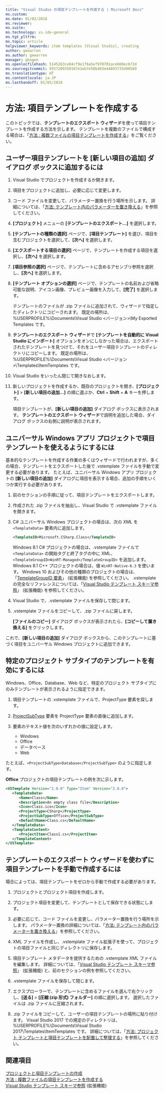 ```yaml
---
title: "Visual Studio の項目テンプレートを作成する | Microsoft Docs"
ms.custom: 
ms.date: 01/02/2018
ms.reviewer: 
ms.suite: 
ms.technology: vs-ide-general
ms.tgt_pltfrm: 
ms.topic: article
helpviewer_keywords: item templates [Visual Studio], creating
author: gewarren
ms.author: gewarren
manager: ghogen
ms.openlocfilehash: 5145263ce84cf9e1f6a5ef970701ace660ecb73d
ms.sourcegitcommit: 9357209350167e1eb7e50b483e44893735d90589
ms.translationtype: HT
ms.contentlocale: ja-JP
ms.lasthandoff: 01/05/2018
---
```

# <a name="how-to-create-item-templates"></a>方法: 項目テンプレートを作成する

このトピックでは、**テンプレートのエクスポート ウィザード**を使って項目テンプレートを作成する方法を示します。 テンプレートを複数のファイルで構成する場合は、「[方法 : 複数ファイルの項目テンプレートを作成する](../ide/how-to-create-multi-file-item-templates.md)」をご覧ください。

## <a name="to-add-a-user-item-template-to-the-add-new-item-dialog-box"></a>ユーザー項目テンプレートを [新しい項目の追加] ダイアログ ボックスに追加するには

1. Visual Studio でプロジェクトを作成するか開きます。

1. 項目をプロジェクトに追加し、必要に応じて変更します。

1. コード ファイルを変更して、パラメーター置換を行う場所を示します。 詳細については、「[方法: テンプレート内のパラメーターを置き換える](../ide/how-to-substitute-parameters-in-a-template.md)」を参照してください。

1. **[プロジェクト]** メニューの **[テンプレートのエクスポート...]** を選択します。

1. **[テンプレートの種類の選択]** ページで、**[項目テンプレート]** を選び、項目を含むプロジェクトを選択して、**[次へ]** を選択します。

1. **[エクスポートする項目の選択]** ページで、テンプレートを作成する項目を選択し、**[次へ]** を選択します。

1. **[項目参照の選択]** ページで、テンプレートに含めるアセンブリ参照を選択し、**[次へ]** を選択します。

1. **[テンプレート オプションの選択]** ページで、テンプレートの名前および省略可能な説明、アイコン画像、プレビュー画像を入力して、**[完了]** を選択します。

    テンプレートのファイルが .zip ファイルに追加されて、ウィザードで指定したディレクトリにコピーされます。 既定の場所は、%USERPROFILE%\Documents\Visual Studio \<バージョン\>\My Exported Templates です。

1. **テンプレートのエクスポート ウィザード**で **[テンプレートを自動的に Visual Studio にインポート]** オプションをオンにしなかった場合は、エクスポートされたテンプレートを見つけて、それをユーザー項目テンプレートのディレクトリにコピーします。 既定の場所は、%USERPROFILE%\Documents\Visual Studio \<バージョン\>\Templates\ItemTemplates です。

1. Visual Studio をいったん閉じて開きなおします。

1. 新しいプロジェクトを作成するか、既存のプロジェクトを開き、**[プロジェクト]** > **[新しい項目の追加...]** の順に選ぶか、**Ctrl** + **Shift** + **A** キーを押します。

   項目テンプレートが、**[新しい項目の追加]** ダイアログ ボックスに表示されます。 **テンプレートのエクスポート ウィザード**で説明を追加した場合、ダイアログ ボックスの右側に説明が表示されます。

## <a name="to-enable-the-item-template-to-be-used-in-a-universal-windows-app-project"></a>ユニバーサル Windows アプリ プロジェクトで項目テンプレートを使えるようにするには

基本的なテンプレートを作成する作業の多くはウィザードで行われますが、多くの場合、テンプレートをエクスポートした後で .vstemplate ファイルを手動で変更する必要があります。 たとえば、ユニバーサル Windows アプリ プロジェクトの **[新しい項目の追加]** ダイアログに項目を表示する場合、追加の手順をいくつか実行する必要があります。

1. 前のセクションの手順に従って、項目テンプレートをエクスポートします。

1. 作成された .zip ファイルを抽出し、Visual Studio で .vstemplate ファイルを開きます。

1. C# ユニバーサル Windows プロジェクトの場合は、次の XML を `<TemplateData>` 要素内に追加します。

   ```xml
   <TemplateID>Microsoft.CSharp.Class</TemplateID>
   ```

   Windows 8.1 C# プロジェクトの場合は、.vstemplate ファイルで `<TemplateData>` の開始タグと終了タグの中に XML、`<TemplateGroupID>WinRT-Managed</TemplateGroupID>` を追加します。 Windows 8.1 C++ プロジェクトの場合は、値 `WinRT-Native-6.3` を使います。 Windows 10 およびその他の種類のプロジェクトの場合は、「[TemplateGroupID 要素](../extensibility/templategroupid-element-visual-studio-templates.md)」 (拡張機能) を参照してください。 .vstemplate の完全なリファレンスについては、「[Visual Studio テンプレート スキーマ参照](../extensibility/visual-studio-template-schema-reference.md)」 (拡張機能) を参照してください。

1. Visual Studio で、.vstemplate ファイルを保存して閉じます。

1. .vstemplate ファイルをコピーして、.zip ファイルに戻します。

     **[ファイルのコピー]** ダイアログ ボックスが表示されたら、**[コピーして置き換える]** をクリックします。

これで、**[新しい項目の追加]** ダイアログ ボックスから、このテンプレートに基づく項目をユニバーサル Windows プロジェクトに追加できます。

## <a name="to-enable-templates-for-specific-project-subtypes"></a>特定のプロジェクト サブタイプのテンプレートを有効にするには

Windows、Office、Database、Web など、特定のプロジェクト サブタイプにのみテンプレートが表示されるように指定できます。

1. 項目テンプレートの .vstemplate ファイルで、ProjectType 要素を探します。

1. [ProjectSubType](../extensibility/projectsubtype-element-visual-studio-templates.md) 要素を ProjectType 要素の直後に追加します。

1. 要素のテキスト値を次のいずれかの値に設定します。

    - Windows
    - Office
    - データベース
    - Web

たとえば、`<ProjectSubType>Database</ProjectSubType>` のように指定します。

**Office** プロジェクトの項目テンプレートの例を次に示します。

```xml
<VSTemplate Version="2.0.0" Type="Item" Version="2.0.0">
   <TemplateData>
      <Name>Class</Name>
      <Description>An empty class file</Description>
      <Icon>Class.ico</Icon>
      <ProjectType>CSharp</ProjectType>
      <ProjectSubType>Office</ProjectSubType>
      <DefaultName>Class.cs</DefaultName>
   </TemplateData>
   <TemplateContent>
      <ProjectItem>Class1.cs</ProjectItem>
   </TemplateContent>
</VSTemplate>
```

## <a name="to-manually-create-an-item-template-without-using-the-export-template-wizard"></a>テンプレートのエクスポート ウィザードを使わずに項目テンプレートを手動で作成するには

場合によっては、項目テンプレートをゼロから手動で作成する必要があります。

1. プロジェクトとプロジェクト項目を作成します。

1. プロジェクト項目を変更して、テンプレートとして保存できる状態にします。

1. 必要に応じて、コード ファイルを変更し、パラメーター置換を行う場所を示します。 パラメーター置換の詳細については、「[方法: テンプレート内のパラメーターを置き換える](../ide/how-to-substitute-parameters-in-a-template.md)」を参照してください。

1. XML ファイルを作成し、.vstemplate ファイル拡張子を使って、プロジェクトの項目ファイルと同じディレクトリに保存します。

1. 項目テンプレート メタデータを提供するための .vstemplate XML ファイルを編集します。 詳細については、「[Visual Studio テンプレート スキーマ参照](../extensibility/visual-studio-template-schema-reference.md)」 (拡張機能) と、前のセクションの例を参照してください。

1. .vstemplate ファイルを保存して閉じます。

1. エクスプローラーで、テンプレートに含めるファイルを選んで右クリックし、**[送る]** > **[圧縮 (zip 形式) フォルダー]** の順に選択します。 選択したファイルは .zip ファイルに圧縮されます。

1. .zip ファイルをコピーして、ユーザーの項目テンプレートの場所に貼り付けます。 Visual Studio 2017 での規定のディレクトリは、%USERPROFILE%\Documents\Visual Studio 2017\Templates\ItemTemplates です。 詳細については、「[方法: プロジェクト テンプレートと項目テンプレートを配置して整理する](../ide/how-to-locate-and-organize-project-and-item-templates.md)」を参照してください。

## <a name="see-also"></a>関連項目

[プロジェクトと項目テンプレートの作成](../ide/creating-project-and-item-templates.md)  
[方法 : 複数ファイルの項目テンプレートを作成する](../ide/how-to-create-multi-file-item-templates.md)  
[Visual Studio テンプレート スキーマ参照](../extensibility/visual-studio-template-schema-reference.md) (拡張機能)
